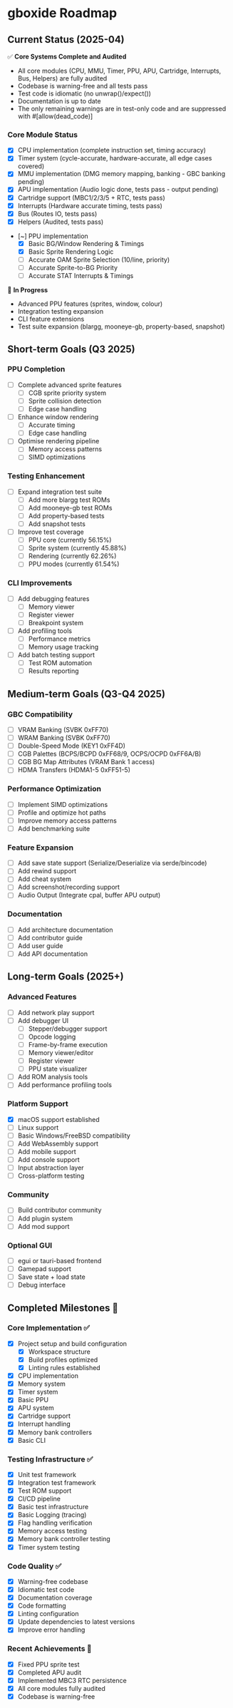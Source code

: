 # gboxide Roadmap

## Current Status (2025-04)

✅ **Core Systems Complete and Audited**
- All core modules (CPU, MMU, Timer, PPU, APU, Cartridge, Interrupts, Bus, Helpers) are fully audited
- Codebase is warning-free and all tests pass
- Test code is idiomatic (no unwrap()/expect())
- Documentation is up to date
- The only remaining warnings are in test-only code and are suppressed with #[allow(dead_code)]

### Core Module Status
- [x] CPU implementation (complete instruction set, timing accuracy)
- [x] Timer system (cycle-accurate, hardware-accurate, all edge cases covered)
- [x] MMU implementation (DMG memory mapping, banking - GBC banking pending)
- [x] APU implementation (Audio logic done, tests pass - output pending)
- [x] Cartridge support (MBC1/2/3/5 + RTC, tests pass)
- [x] Interrupts (Hardware accurate timing, tests pass)
- [x] Bus (Routes IO, tests pass)
- [x] Helpers (Audited, tests pass)
- [~] PPU implementation
  - [x] Basic BG/Window Rendering & Timings
  - [x] Basic Sprite Rendering Logic
  - [ ] Accurate OAM Sprite Selection (10/line, priority)
  - [ ] Accurate Sprite-to-BG Priority
  - [ ] Accurate STAT Interrupts & Timings

🚧 **In Progress**
- Advanced PPU features (sprites, window, colour)
- Integration testing expansion
- CLI feature extensions
- Test suite expansion (blargg, mooneye-gb, property-based, snapshot)

## Short-term Goals (Q3 2025)

### PPU Completion
- [ ] Complete advanced sprite features
  - [ ] CGB sprite priority system
  - [ ] Sprite collision detection
  - [ ] Edge case handling
- [ ] Enhance window rendering
  - [ ] Accurate timing
  - [ ] Edge case handling
- [ ] Optimise rendering pipeline
  - [ ] Memory access patterns
  - [ ] SIMD optimizations

### Testing Enhancement
- [ ] Expand integration test suite
  - [ ] Add more blargg test ROMs
  - [ ] Add mooneye-gb test ROMs
  - [ ] Add property-based tests
  - [ ] Add snapshot tests
- [ ] Improve test coverage
  - [ ] PPU core (currently 56.15%)
  - [ ] Sprite system (currently 45.88%)
  - [ ] Rendering (currently 62.26%)
  - [ ] PPU modes (currently 61.54%)

### CLI Improvements
- [ ] Add debugging features
  - [ ] Memory viewer
  - [ ] Register viewer
  - [ ] Breakpoint system
- [ ] Add profiling tools
  - [ ] Performance metrics
  - [ ] Memory usage tracking
- [ ] Add batch testing support
  - [ ] Test ROM automation
  - [ ] Results reporting

## Medium-term Goals (Q3-Q4 2025)

### GBC Compatibility
- [ ] VRAM Banking (SVBK 0xFF70)
- [ ] WRAM Banking (SVBK 0xFF70)
- [ ] Double-Speed Mode (KEY1 0xFF4D)
- [ ] CGB Palettes (BCPS/BCPD 0xFF68/9, OCPS/OCPD 0xFF6A/B)
- [ ] CGB BG Map Attributes (VRAM Bank 1 access)
- [ ] HDMA Transfers (HDMA1-5 0xFF51-5)

### Performance Optimization
- [ ] Implement SIMD optimizations
- [ ] Profile and optimize hot paths
- [ ] Improve memory access patterns
- [ ] Add benchmarking suite

### Feature Expansion
- [ ] Add save state support (Serialize/Deserialize via serde/bincode)
- [ ] Add rewind support
- [ ] Add cheat system
- [ ] Add screenshot/recording support
- [ ] Audio Output (Integrate cpal, buffer APU output)

### Documentation
- [ ] Add architecture documentation
- [ ] Add contributor guide
- [ ] Add user guide
- [ ] Add API documentation

## Long-term Goals (2025+)

### Advanced Features
- [ ] Add network play support
- [ ] Add debugger UI
  - [ ] Stepper/debugger support
  - [ ] Opcode logging
  - [ ] Frame-by-frame execution
  - [ ] Memory viewer/editor
  - [ ] Register viewer
  - [ ] PPU state visualizer
- [ ] Add ROM analysis tools
- [ ] Add performance profiling tools

### Platform Support
- [x] macOS support established
- [ ] Linux support
- [ ] Basic Windows/FreeBSD compatibility
- [ ] Add WebAssembly support
- [ ] Add mobile support
- [ ] Add console support
- [ ] Input abstraction layer
- [ ] Cross-platform testing

### Community
- [ ] Build contributor community
- [ ] Add plugin system
- [ ] Add mod support

### Optional GUI
- [ ] egui or tauri-based frontend
- [ ] Gamepad support
- [ ] Save state + load state
- [ ] Debug interface

## Completed Milestones 🎉

### Core Implementation ✅
- [x] Project setup and build configuration
  - [x] Workspace structure
  - [x] Build profiles optimized
  - [x] Linting rules established
- [x] CPU implementation
- [x] Memory system
- [x] Timer system
- [x] Basic PPU
- [x] APU system
- [x] Cartridge support
- [x] Interrupt handling
- [x] Memory bank controllers
- [x] Basic CLI

### Testing Infrastructure ✅
- [x] Unit test framework
- [x] Integration test framework
- [x] Test ROM support
- [x] CI/CD pipeline
- [x] Basic test infrastructure
- [x] Basic Logging (tracing)
- [x] Flag handling verification
- [x] Memory access testing
- [x] Memory bank controller testing
- [x] Timer system testing

### Code Quality ✅
- [x] Warning-free codebase
- [x] Idiomatic test code
- [x] Documentation coverage
- [x] Code formatting
- [x] Linting configuration
- [x] Update dependencies to latest versions
- [x] Improve error handling

### Recent Achievements 🌟
- [x] Fixed PPU sprite test
- [x] Completed APU audit
- [x] Implemented MBC3 RTC persistence
- [x] All core modules fully audited
- [x] Codebase is warning-free